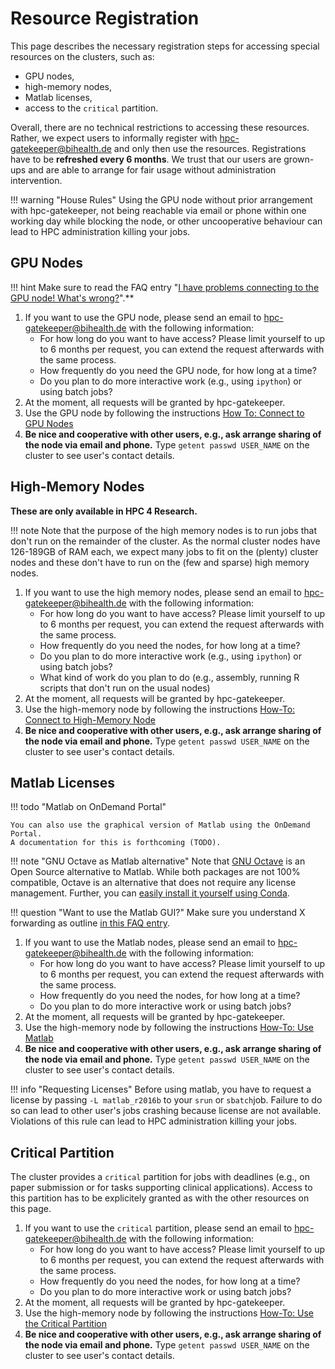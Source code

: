 # Resource Registration

This page describes the necessary registration steps for accessing special resources on the clusters, such as:

- GPU nodes,
- high-memory nodes,
- Matlab licenses,
- access to the `critical` partition.

Overall, there are no technical restrictions to accessing these resources.
Rather, we expect users to informally register with hpc-gatekeeper@bihealth.de and only then use the resources.
Registrations have to be **refreshed every 6 months**.
We trust that our users are grown-ups and are able to arrange for fair usage without administration intervention.

!!! warning "House Rules"
    Using the GPU node without prior arrangement with hpc-gatekeeper, not being reachable via email or phone within one working day while blocking the node, or other uncooperative behaviour can lead to HPC administration killing your jobs.

## GPU Nodes

!!! hint
    Make sure to read the FAQ entry "[I have problems connecting to the GPU node! What's wrong?](../../help/faq/#i-have-problems-connecting-to-the-gpu-node-whats-wrong)".**

1. If you want to use the GPU node, please send an email to hpc-gatekeeper@bihealth.de with the following information:
    - For how long do you want to have access?
      Please limit yourself to up to 6 months per request, you can extend the request afterwards with the same process.
    - How frequently do you need the GPU node, for how long at a time?
    - Do you plan to do more interactive work (e.g., using `ipython`) or using batch jobs?
2. At the moment, all requests will be granted by hpc-gatekeeper.
3. Use the GPU node by following the instructions [How To: Connect to GPU Nodes](../how-to/connect/gpu-nodes.md)
4. **Be nice and cooperative with other users, e.g., ask arrange sharing of the node via email and phone.**
   Type `getent passwd USER_NAME` on the cluster to see user's contact details.

## High-Memory Nodes

**These are only available in HPC 4 Research.**

!!! note
    Note that the purpose of the high memory nodes is to run jobs that don't run on the remainder of the cluster.
    As the normal cluster nodes have 126-189GB of RAM each, we expect many jobs to fit on the (plenty) cluster nodes and these don't have to run on the (few and sparse) high memory nodes.

1. If you want to use the high memory nodes, please send an email to hpc-gatekeeper@bihealth.de with the following information:
    - For how long do you want to have access?
      Please limit yourself to up to 6 months per request, you can extend the request afterwards with the same process.
    - How frequently do you need the nodes, for how long at a time?
    - Do you plan to do more interactive work (e.g., using `ipython`) or using batch jobs?
    - What kind of work do you plan to do (e.g., assembly, running R scripts that don't run on the usual nodes)
2. At the moment, all requests will be granted by hpc-gatekeeper.
3. Use the high-memory node by following the instructions [How-To: Connect to High-Memory Node](../how-to/connect/high-memory.md)
4. **Be nice and cooperative with other users, e.g., ask arrange sharing of the node via email and phone.**
   Type `getent passwd USER_NAME` on the cluster to see user's contact details.

## Matlab Licenses

!!! todo "Matlab on OnDemand Portal"

    You can also use the graphical version of Matlab using the OnDemand Portal.
    A documentation for this is forthcoming (TODO).

!!! note "GNU Octave as Matlab alternative"
    Note that [GNU Octave](https://www.gnu.org/software/octave/) is an Open Source alternative to Matlab.
    While both packages are not 100% compatible, Octave is an alternative that does not require any license management.
    Further, you can [easily install it yourself using Conda](../best-practice/software-installation-with-conda.md).


!!! question "Want to use the Matlab GUI?"
    Make sure you understand X forwarding as outline [in this FAQ entry](../help/faq.md#how-can-i-access-graphical-user-interfaces-such-as-for-matlab-on-the-cluster).

1. If you want to use the Matlab nodes, please send an email to hpc-gatekeeper@bihealth.de with the following information:
    - For how long do you want to have access?
      Please limit yourself to up to 6 months per request, you can extend the request afterwards with the same process.
    - How frequently do you need the nodes, for how long at a time?
    - Do you plan to do more interactive work or using batch jobs?
2. At the moment, all requests will be granted by hpc-gatekeeper.
3. Use the high-memory node by following the instructions [How-To: Use Matlab](../how-to/software/matlab.md)
4. **Be nice and cooperative with other users, e.g., ask arrange sharing of the node via email and phone.**
   Type `getent passwd USER_NAME` on the cluster to see user's contact details.

!!! info "Requesting Licenses"
    Before using matlab, you have to request a license by passing `-L matlab_r2016b` to your `srun` or `sbatch`job.
    Failure to do so can lead to other user's jobs crashing because license are not available.
    Violations of this rule can lead to HPC administration killing your jobs.

## Critical Partition

The cluster provides a `critical` partition for jobs with deadlines (e.g., on paper submission or for tasks supporting clinical applications).
Access to this partition has to be explicitely granted as with the other resources on this page.

1. If you want to use the `critical` partition, please send an email to hpc-gatekeeper@bihealth.de with the following information:
    - For how long do you want to have access?
      Please limit yourself to up to 6 months per request, you can extend the request afterwards with the same process.
    - How frequently do you need the nodes, for how long at a time?
    - Do you plan to do more interactive work or using batch jobs?
2. At the moment, all requests will be granted by hpc-gatekeeper.
3. Use the high-memory node by following the instructions [How-To: Use the Critical Partition](../how-to/connect/high-memory.md)
4. **Be nice and cooperative with other users, e.g., ask arrange sharing of the node via email and phone.**
   Type `getent passwd USER_NAME` on the cluster to see user's contact details.
